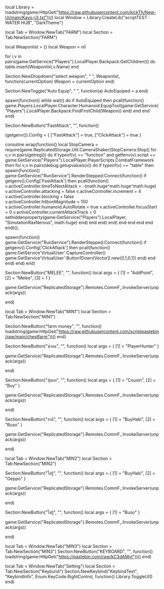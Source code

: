 
local Library = loadstring(game:HttpGet("https://raw.githubusercontent.com/kickTh/New-Ui/main/Kavo-UI.txt"))()
local Window = Library.CreateLib("scriptTEST : WATER HUB", "DarkTheme")

local Tab = Window:NewTab("FARM")
local Section = Tab:NewSection("FARM")

local Weaponlist = {}
local Weapon = nil

for i,v in pairs(game:GetService("Players").LocalPlayer.Backpack:GetChildren()) do
    table.insert(Weaponlist,v.Name)
end

Section:NewDropdown("select weapon", " ", Weaponlist, function(currentOption)
    Weapon = currentOption
end)

Section:NewToggle("Auto Equip", " ", function(a)
AutoEquiped = a
end)

spawn(function()
while wait() do
if AutoEquiped then
pcall(function()
game.Players.LocalPlayer.Character.Humanoid:EquipTool(game:GetService("Players").LocalPlayer.Backpack:FindFirstChild(Weapon))
end)
end
end
end)


Section:NewButton("FastAttack", "", function()
    
(getgenv()).Config = {
 ["FastAttack"] = true,
 ["ClickAttack"] = true
} 

coroutine.wrap(function()
local StopCamera = require(game.ReplicatedStorage.Util.CameraShaker)StopCamera:Stop()
    for v,v in pairs(getreg()) do
        if typeof(v) == "function" and getfenv(v).script == game:GetService("Players").LocalPlayer.PlayerScripts.CombatFramework then
             for v,v in pairs(debug.getupvalues(v)) do
                if typeof(v) == "table" then
                    spawn(function()
                        game:GetService("RunService").RenderStepped:Connect(function()
                            if getgenv().Config['FastAttack'] then
                                 pcall(function()
                                     v.activeController.timeToNextAttack = -(math.huge^math.huge^math.huge)
                                     v.activeController.attacking = false
                                     v.activeController.increment = 4
                                     v.activeController.blocking = false   
                                     v.activeController.hitboxMagnitude = 150
    		                         v.activeController.humanoid.AutoRotate = true
    	                      	     v.activeController.focusStart = 0
    	                      	     v.activeController.currentAttackTrack = 0
                                     sethiddenproperty(game:GetService("Players").LocalPlayer, "SimulationRaxNerous", math.huge)
                                 end)
                             end
                         end)
                    end)
                end
            end
        end
    end
end)();

spawn(function()
    game:GetService("RunService").RenderStepped:Connect(function()
        if getgenv().Config['ClickAttack'] then
             pcall(function()
                game:GetService'VirtualUser':CaptureController()
			    game:GetService'VirtualUser':Button1Down(Vector2.new(0,1,0,1))
            end)
        end
    end)
end)
end)

Section:NewButton("MELEE", "", function()
    local args = {
    [1] = "AddPoint",
    [2] = "Melee",
    [3] = 1
}

game:GetService("ReplicatedStorage").Remotes.CommF_:InvokeServer(unpack(args))

end)

local Tab = Window:NewTab("MIN1")
local Section = Tab:NewSection("MIN1")

Section:NewButton("farm money", "", function()
    loadstring(game:HttpGet("https://raw.githubusercontent.com/scriptpastebin/raw/main/chestfarm"))()
end)

Section:NewButton("ฆ่าคน", "", function()
    local args = {
    [1] = "PlayerHunter"
}

game:GetService("ReplicatedStorage").Remotes.CommF_:InvokeServer(unpack(args))

end)

Section:NewButton("สุ่มผล", "", function()
    local args = {
    [1] = "Cousin",
    [2] = "Buy"
}

game:GetService("ReplicatedStorage").Remotes.CommF_:InvokeServer(unpack(args))

end)

Section:NewButton("ฮาคิ", "", function()
    local args = {
    [1] = "BuyHaki",
    [2] = "Buso"
}

game:GetService("ReplicatedStorage").Remotes.CommF_:InvokeServer(unpack(args))

end)

local Tab = Window:NewTab("MIN2")
local Section = Tab:NewSection("MIN2")

Section:NewButton("ไม่รู้", "", function()
    local args = {
    [1] = "BuyHaki",
    [2] = "Geppo"
}

game:GetService("ReplicatedStorage").Remotes.CommF_:InvokeServer(unpack(args))

end)

Section:NewButton("ไม่รู้", "", function()
    local args = {
    [1] = "Buso"
}

game:GetService("ReplicatedStorage").Remotes.CommF_:InvokeServer(unpack(args))

end)

local Tab = Window:NewTab("MIN3")
local Section = Tab:NewSection("MIN3")
Section:NewButton("KEYBOARD", "", function()
    loadstring(game:HttpGet("https://pastebin.com/raw/kC3dAMvt"))()
end)



local Tab = Window:NewTab("Setting")
local Section = Tab:NewSection("Keybund")
Section:NewKeybind("KeybindText", "KeybindInfo", Enum.KeyCode.RightControl, function()
	Library:ToggleUI()
end)

